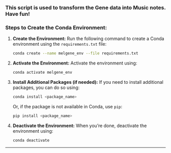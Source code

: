 ### **This script is used to transform the Gene data into Music notes. Have fun!**




### **Steps to Create the Conda Environment:**

1. **Create the Environment:**
   Run the following command to create a Conda environment using the `requirements.txt` file:

   ```bash
   conda create --name melgene_env --file requirements.txt
   ```

2. **Activate the Environment:**
   Activate the environment using:

   ```bash
   conda activate melgene_env
   ```

3. **Install Additional Packages (if needed):**
   If you need to install additional packages, you can do so using:

   ```bash
   conda install <package_name>
   ```

   Or, if the package is not available in Conda, use `pip`:

   ```bash
   pip install <package_name>
   ```

4. **Deactivate the Environment:**
   When you’re done, deactivate the environment using:

   ```bash
   conda deactivate
   ```

---

